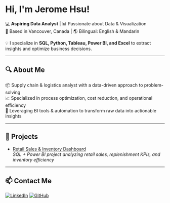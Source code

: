 # Hi, I'm Jerome Hsu!

💻 **Aspiring Data Analyst** | 📊 Passionate about Data & Visualization  
📍 Based in Vancouver, Canada | 🌎 Bilingual: English & Mandarin  

💡 I specialize in **SQL, Python, Tableau, Power BI, and Excel** to extract insights and optimize business decisions.

---

## 🔍 About Me
📦 Supply chain & logistics analyst with a data-driven approach to problem-solving  
📈 Specialized in process optimization, cost reduction, and operational efficiency  
🤖 Leveraging BI tools & automation to transform raw data into actionable insights



---

## 📂 Projects
- [Retail Sales & Inventory Dashboard](https://github.com/jeromehsuda/retail-sales-inventory-dashboard)  
  *SQL + Power BI project analyzing retail sales, replenishment KPIs, and inventory efficiency*
---

## 📫 Contact Me
[![LinkedIn](https://img.shields.io/badge/-LinkedIn-blue?style=flat&logo=LinkedIn)](https://www.linkedin.com/in/jerome-hsu/)
[![GitHub](https://img.shields.io/badge/-GitHub-black?style=flat&logo=GitHub)](https://github.com/jeromehsuda)  
